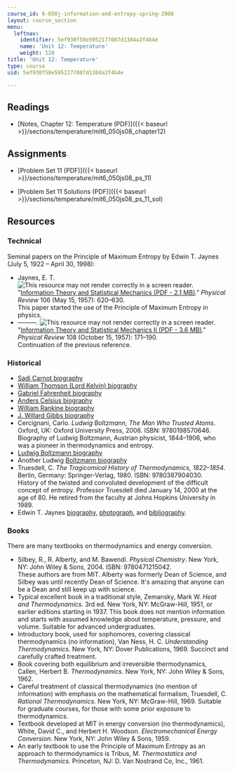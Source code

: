 ```yaml
---
course_id: 6-050j-information-and-entropy-spring-2008
layout: course_section
menu:
  leftnav:
    identifier: 5ef930f58e5952177087d1304a2f4b4e
    name: 'Unit 12: Temperature'
    weight: 120
title: 'Unit 12: Temperature'
type: course
uid: 5ef930f58e5952177087d1304a2f4b4e

---
```


Readings
--------

*   [Notes, Chapter 12: Temperature (PDF)]({{< baseurl >}}/sections/temperature/mit6_050js08_chapter12)

Assignments
-----------

*   [Problem Set 11 (PDF)]({{< baseurl >}}/sections/temperature/mit6_050js08_ps_11)
    
*   [Problem Set 11 Solutions (PDF)]({{< baseurl >}}/sections/temperature/mit6_050js08_ps_11_sol)
    

Resources
---------

### Technical

Seminal papers on the Principle of Maximum Entropy by Edwin T. Jaynes (July 5, 1922 – April 30, 1998):

*   Jaynes, E. T. ![This resource may not render correctly in a screen reader.](/images/inacessible.gif)"[Information Theory and Statistical Mechanics (PDF - 2.1 MB)](http://bayes.wustl.edu/etj/articles/theory.1.pdf)." _Physical Review_ 106 (May 15, 1957): 620–630.  
    This paper started the use of the Principle of Maximum Entropy in physics.
*   ———. ![This resource may not render correctly in a screen reader.](/images/inacessible.gif)"[Information Theory and Statistical Mechanics II (PDF - 3.6 MB)](http://bayes.wustl.edu/etj/articles/theory.2.pdf)." _Physical Review_ 108 (October 15, 1957): 171–190.  
    Continuation of the previous reference.

### Historical

*   [Sadi Carnot biography](http://www-groups.dcs.st-andrews.ac.uk/%7Ehistory/Biographies/Carnot_Sadi.html)
*   [William Thomson (Lord Kelvin) biography](http://www-groups.dcs.st-andrews.ac.uk/%7Ehistory/Biographies/Thomson.html)
*   [Gabriel Fahrenheit biography](http://www.notablebiographies.com/Du-Fi/Fahrenheit-Gabriel.html)
*   [Anders Celsius biography](http://www.notablebiographies.com/Ca-Ch/Celsius-Anders.html)
*   [William Rankine biography](http://www-groups.dcs.st-andrews.ac.uk/%7Ehistory/Biographies/Rankine.html)
*   [J. Willard Gibbs biography](http://www-groups.dcs.st-andrews.ac.uk/%7Ehistory/Biographies/Gibbs.html)
*   Cercignani, Carlo. _Ludwig Boltzmann, The Man Who Trusted Atoms_. Oxford, UK: Oxford University Press, 2006. ISBN: 9780198570646.  
    Biography of Ludwig Boltzmann, Austrian physicist, 1844–1906, who was a pioneer in thermodynamics and entropy.
*   [Ludwig Boltzmann biography](http://www-groups.dcs.st-andrews.ac.uk/%7Ehistory/Biographies/Boltzmann.html)
*   Another Ludwig [Boltzmann biography](http://www.mrs.umn.edu/~sungurea/introstat/history/w98/Boltzmann.html)
*   Truesdell, C. _The Tragicomical History of Thermodynamics, 1822–1854_. Berlin, Germany: Springer-Verlag, 1980. ISBN: 9780387904030.  
    History of the twisted and convoluted development of the difficult concept of entropy. Professor Truesdell died January 14, 2000 at the age of 80. He retired from the faculty at Johns Hopkins University in 1989.
*   Edwin T. Jaynes [biography](http://bayes.wustl.edu/etj/etj.html), [photograph](http://bayes.wustl.edu/etj/phys.photo.html), and [bibliography](http://bayes.wustl.edu/etj/node1.html).

### Books

There are many textbooks on thermodynamics and energy conversion.

*   Silbey, R., R. Alberty, and M. Bawendi. _Physical Chemistry_. New York, NY: John Wiley & Sons, 2004. ISBN: 9780471215042.  
    These authors are from MIT. Alberty was formerly Dean of Science, and Silbey was until recently Dean of Science. It's amazing that anyone can be a Dean and still keep up with science.
*   Typical excellent book in a traditional style, Zemansky, Mark W. _Heat and Thermodynamics_. 3rd ed. New York, NY: McGraw-Hill, 1951, or earlier editions starting in 1937. This book does not mention information and starts with assumed knowledge about temperature, pressure, and volume. Suitable for advanced undergraduates.
*   Introductory book, used for sophomores, covering classical thermodynamics (no information), Van Ness, H. C. _Understanding Thermodynamics_. New York, NY: Dover Publications, 1969. Succinct and carefully crafted treatment.
*   Book covering both equilibrium and irreversible thermodynamics, Callen, Herbert B. _Thermodynamics_. New York, NY: John Wiley & Sons, 1962.
*   Careful treatment of classical thermodynamics (no mention of information) with emphasis on the mathematical formalism, Truesdell, C. _Rational Thermodynamics_. New York, NY: McGraw-Hill, 1969. Suitable for graduate courses, for those with some prior exposure to thermodynamics.
*   Textbook developed at MIT in energy conversion (no thermodynamics), White, David C., and Herbert H. Woodson. _Electromechanical Energy Conversion_. New York, NY: John Wiley & Sons, 1959.
*   An early textbook to use the Principle of Maximum Entropy as an approach to thermodynamics is Tribus, M. _Thermostatics and Thermodynamics_. Princeton, NJ: D. Van Nostrand Co, Inc., 1961.